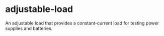 # adjustable-load
An adjustable load that provides a constant-current load for testing power supplies and batteries.
